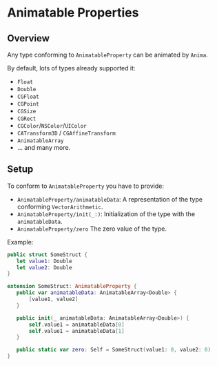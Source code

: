 # Animatable Properties

## Overview

Any type conforming to ``AnimatableProperty`` can be animated by `Anima`.

By default, lots of types already supported it:

- `Float`
- `Double`
- `CGFloat`
- `CGPoint`
- `CGSize`
- `CGRect`
- `CGColor`/`NSColor`/`UIColor`
- `CATransform3D` / `CGAffineTransform`
- ``AnimatableArray``
- … and many more.

## Setup

To conform to ``AnimatableProperty`` you have to provide:
- ``AnimatableProperty/animatableData``: A representation of the type conforming `VectorArithmetic`.
- ``AnimatableProperty/init(_:)``: Initialization of the type with the `animatableData`.
- ``AnimatableProperty/zero`` The zero value of the type.

Example:

```swift
public struct SomeStruct {
   let value1: Double
   let value2: Double
}

extension SomeStruct: AnimatableProperty {
   public var animatableData: AnimatableArray<Double> {
       [value1, value2]
   }

   public init(_ animatableData: AnimatableArray<Double>) {
       self.value1 = animatableData[0]
       self.value1 = animatableData[1]
   }

   public static var zero: Self = SomeStruct(value1: 0, value2: 0)
}
```
